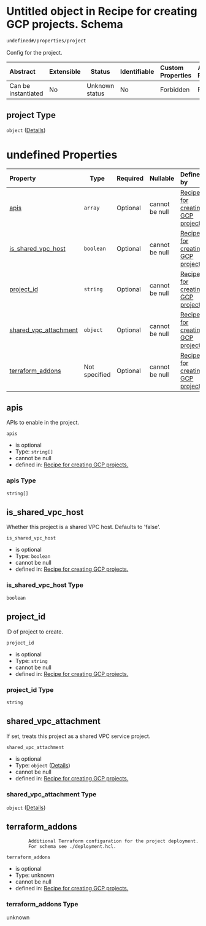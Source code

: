 # Untitled object in Recipe for creating GCP projects. Schema

```txt
undefined#/properties/project
```

Config for the project.


| Abstract            | Extensible | Status         | Identifiable | Custom Properties | Additional Properties | Access Restrictions | Defined In                                                          |
| :------------------ | ---------- | -------------- | ------------ | :---------------- | --------------------- | ------------------- | ------------------------------------------------------------------- |
| Can be instantiated | No         | Unknown status | No           | Forbidden         | Forbidden             | none                | [project.schema.json\*](project.schema.json "open original schema") |

## project Type

`object` ([Details](project-properties-project.md))

# undefined Properties

| Property                                        | Type          | Required | Nullable       | Defined by                                                                                                                                                           |
| :---------------------------------------------- | ------------- | -------- | -------------- | :------------------------------------------------------------------------------------------------------------------------------------------------------------------- |
| [apis](#apis)                                   | `array`       | Optional | cannot be null | [Recipe for creating GCP projects.](project-properties-project-properties-apis.md "undefined#/properties/project/properties/apis")                                   |
| [is_shared_vpc_host](#is_shared_vpc_host)       | `boolean`     | Optional | cannot be null | [Recipe for creating GCP projects.](project-properties-project-properties-is_shared_vpc_host.md "undefined#/properties/project/properties/is_shared_vpc_host")       |
| [project_id](#project_id)                       | `string`      | Optional | cannot be null | [Recipe for creating GCP projects.](project-properties-project-properties-project_id.md "undefined#/properties/project/properties/project_id")                       |
| [shared_vpc_attachment](#shared_vpc_attachment) | `object`      | Optional | cannot be null | [Recipe for creating GCP projects.](project-properties-project-properties-shared_vpc_attachment.md "undefined#/properties/project/properties/shared_vpc_attachment") |
| [terraform_addons](#terraform_addons)           | Not specified | Optional | cannot be null | [Recipe for creating GCP projects.](project-properties-project-properties-terraform_addons.md "undefined#/properties/project/properties/terraform_addons")           |

## apis

APIs to enable in the project.


`apis`

-   is optional
-   Type: `string[]`
-   cannot be null
-   defined in: [Recipe for creating GCP projects.](project-properties-project-properties-apis.md "undefined#/properties/project/properties/apis")

### apis Type

`string[]`

## is_shared_vpc_host

Whether this project is a shared VPC host. Defaults to 'false'.


`is_shared_vpc_host`

-   is optional
-   Type: `boolean`
-   cannot be null
-   defined in: [Recipe for creating GCP projects.](project-properties-project-properties-is_shared_vpc_host.md "undefined#/properties/project/properties/is_shared_vpc_host")

### is_shared_vpc_host Type

`boolean`

## project_id

ID of project to create.


`project_id`

-   is optional
-   Type: `string`
-   cannot be null
-   defined in: [Recipe for creating GCP projects.](project-properties-project-properties-project_id.md "undefined#/properties/project/properties/project_id")

### project_id Type

`string`

## shared_vpc_attachment

If set, treats this project as a shared VPC service project.


`shared_vpc_attachment`

-   is optional
-   Type: `object` ([Details](project-properties-project-properties-shared_vpc_attachment.md))
-   cannot be null
-   defined in: [Recipe for creating GCP projects.](project-properties-project-properties-shared_vpc_attachment.md "undefined#/properties/project/properties/shared_vpc_attachment")

### shared_vpc_attachment Type

`object` ([Details](project-properties-project-properties-shared_vpc_attachment.md))

## terraform_addons

            Additional Terraform configuration for the project deployment.
            For schema see ./deployment.hcl.


`terraform_addons`

-   is optional
-   Type: unknown
-   cannot be null
-   defined in: [Recipe for creating GCP projects.](project-properties-project-properties-terraform_addons.md "undefined#/properties/project/properties/terraform_addons")

### terraform_addons Type

unknown
